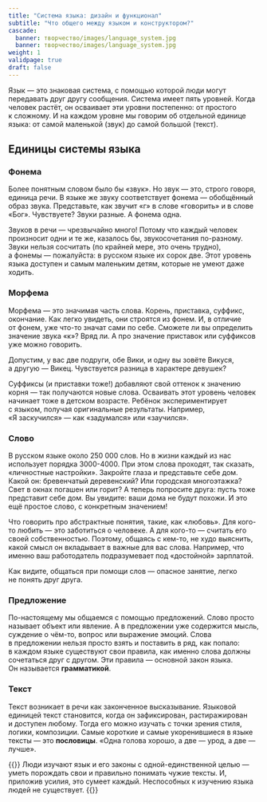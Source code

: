```yaml
---
title: "Система языка: дизайн и функционал"
subtitle: "Что общего между языком и конструктором?"
cascade:
  banner: творчество/images/language_system.jpg
  banner: творчество/images/language_system.jpg
weight: 1
validpage: true
draft: false
---
```


Язык&nbsp;&mdash; это знаковая система, с&nbsp;помощью которой люди могут передавать друг другу сообщения. Система имеет пять уровней. Когда человек растёт, он&nbsp;осваивает эти уровни постепенно: от&nbsp;простого к&nbsp;сложному. И&nbsp;на&nbsp;каждом уровне мы&nbsp;говорим об&nbsp;отдельной единице языка: от&nbsp;самой маленькой (звук) до&nbsp;самой большой (текст).

## Единицы системы языка

### Фонема

Более понятным словом было&nbsp;бы &laquo;звук&raquo;. Но&nbsp;звук&nbsp;&mdash; это, строго говоря, единица речи. В&nbsp;языке&nbsp;же звуку соответствует фонема&nbsp;&mdash; обобщённый образ звука. Представьте, как звучит &laquo;г&raquo; в&nbsp;слове &laquo;говорить&raquo; и&nbsp;в&nbsp;слове &laquo;Бог&raquo;. Чувствуете? Звуки разные. А&nbsp;фонема одна.

Звуков в&nbsp;речи&nbsp;&mdash; чрезвычайно много! Потому что каждый человек произносит одни и&nbsp;те&nbsp;же, казалось&nbsp;бы, звукосочетания по-разному. Звуки нельзя сосчитать (по&nbsp;крайней мере, это очень трудно), а&nbsp;фонемы&nbsp;&mdash; пожалуйста: в&nbsp;русском языке их&nbsp;сорок две.
Этот уровень языка доступен и&nbsp;самым маленьким детям, которые не&nbsp;умеют даже ходить.

### Морфема

Морфема&nbsp;&mdash; это значимая часть слова. Корень, приставка, суффикс, окончание. Как легко увидеть, они строятся из&nbsp;фонем. И, в&nbsp;отличие от&nbsp;фонем, уже что-то значат сами по&nbsp;себе. Сможете&nbsp;ли вы&nbsp;определить значение звука &laquo;к&raquo;? Вряд&nbsp;ли. А&nbsp;про значение приставок или суффиксов уже можно говорить.

Допустим, у&nbsp;вас две подруги, обе Вики, и&nbsp;одну вы&nbsp;зовёте Викуся, а&nbsp;другую&nbsp;&mdash; Викец. Чувствуется разница в&nbsp;характере девушек?

Суффиксы (и&nbsp;приставки тоже!) добавляют свой оттенок к&nbsp;значению корня&nbsp;&mdash; так получаются новые слова.
Осваивать этот уровень человек начинает тоже в&nbsp;детском возрасте. Ребёнок экспериментирует с&nbsp;языком, получая оригинальные результаты. Например, &laquo;Я&nbsp;заскучился&raquo;&nbsp;&mdash; как &laquo;задумался&raquo; или &laquo;заучился&raquo;.

### Слово

В&nbsp;русском языке около 250&nbsp;000&nbsp;слов. Но&nbsp;в&nbsp;жизни каждый из&nbsp;нас использует порядка 3000-4000. При этом слова проходят, так сказать, &laquo;личностные настройки&raquo;. Закройте глаза и&nbsp;представьте себе дом. Какой&nbsp;он: бревенчатый деревенский? Или городская многоэтажка? Свет в&nbsp;окнах погашен или горит? А&nbsp;теперь попросите друга: пусть тоже представит себе дом. Вы&nbsp;увидите: ваши дома не&nbsp;будут похожи. И&nbsp;это ещё простое слово, с&nbsp;конкретным значением!

Что говорить про абстрактные понятия, такие, как &laquo;любовь&raquo;. Для кого-то любить&nbsp;&mdash; это заботиться о&nbsp;человеке. А&nbsp;для кого-то&nbsp;&mdash; считать его своей собственностью. Поэтому, общаясь с&nbsp;кем-то, не&nbsp;худо выяснить, какой смысл он&nbsp;вкладывает в&nbsp;важные для вас слова. Например, что именно ваш работодатель подразумевает под &laquo;достойной&raquo; зарплатой.

Как видите, общаться при помощи слов&nbsp;&mdash; опасное занятие, легко не&nbsp;понять друг друга.

### Предложение

По-настоящему мы&nbsp;общаемся с&nbsp;помощью предложений.
Слово просто называет объект или явление. А&nbsp;в&nbsp;предложении уже содержится мысль,
суждение о&nbsp;чём-то, вопрос или выражение эмоций. Слова в&nbsp;предложении нельзя просто взять
и&nbsp;поставить в&nbsp;ряд, как попало: в&nbsp;каждом языке существуют свои правила, как именно слова
должны сочетаться друг с&nbsp;другом. Эти правила&nbsp;&mdash; основной закон языка. Он&nbsp;называется
**грамматикой**.

### Текст

Текст возникает в&nbsp;речи как законченное высказывание.
Языковой единицей текст становится, когда он&nbsp;зафиксирован, растиражирован и&nbsp;доступен любому.
Тогда его можно изучать с&nbsp;точки зрения стиля, логики, композиции. Самые короткие и&nbsp;самые
укоренившиеся в&nbsp;языке тексты&nbsp;&mdash; это **пословицы**. &laquo;Одна голова хорошо,
а&nbsp;две&nbsp;&mdash; урод, а&nbsp;две&nbsp;&mdash; лучше&raquo;.

{{<block summary>}}
Люди изучают язык и&nbsp;его законы с&nbsp;одной-единственной целью&nbsp;&mdash; уметь порождать свои и&nbsp;правильно понимать чужие тексты. И, приложив усилия, это сумеет каждый. Неспособных к&nbsp;изучению языка людей не&nbsp;существует.
{{</block>}}
